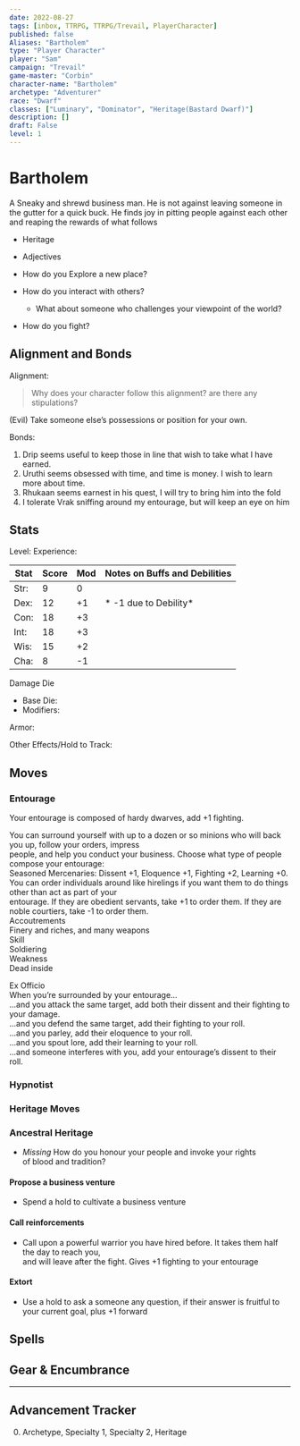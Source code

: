 ```yaml
---
date: 2022-08-27
tags: [inbox, TTRPG, TTRPG/Trevail, PlayerCharacter]
published: false
Aliases: "Bartholem"
type: "Player Character"
player: "Sam"
campaign: "Trevail"
game-master: "Corbin"
character-name: "Bartholem"
archetype: "Adventurer"
race: "Dwarf"
classes: ["Luminary", "Dominator", "Heritage(Bastard Dwarf)"]
description: []
draft: False
level: 1
---
```


# Bartholem


A Sneaky and shrewd business man. He is not against leaving someone in the gutter for a quick buck. He finds joy in  pitting people against each other and reaping the rewards of what follows

  - Heritage
  - Adjectives

- How do you Explore a new place?
- How do you interact with others?
  - What about someone who challenges your viewpoint of the world?
- How do you fight?

## Alignment and Bonds

Alignment: 
  > Why does your character follow this alignment? are there any stipulations?
  
 (Evil) Take someone else’s possessions or position for your own.

Bonds:

1. Drip seems useful to keep those in line that wish to take what I have earned. 
2. Uruthi seems obsessed with time, and time is money. I wish to learn more about time. 
3. Rhukaan seems earnest in his quest, I will try to bring him into the fold
4. I tolerate Vrak sniffing around my entourage, but will keep an eye on him


## Stats

Level:
Experience:

| Stat | Score | Mod | Notes on Buffs and Debilities                                      |
| ---- | ----- | --- | ------------------------------------------------------------------ |
| Str: | 9     | 0   |                                                                    |
| Dex: | 12    | +1  | * -1 due to Debility*|
| Con: | 18    | +3  |                                                                    |
| Int: | 18    | +3  |                                                                    |
| Wis: | 15    | +2  |                                                                    |
| Cha: | 8     | -1  |                                                                    |

Damage Die
- Base Die: 
- Modifiers:

Armor:

Other Effects/Hold to Track:

## Moves

### Entourage 

Your entourage is composed of hardy dwarves, add +1 fighting.

You can surround yourself with up to a dozen or so minions who will back you up, follow your orders, impress  
people, and help you conduct your business. Choose what type of people compose your entourage:  
Seasoned Mercenaries: Dissent +1, Eloquence +1, Fighting +2, Learning +0.  
You can order individuals around like hirelings if you want them to do things other than act as part of your  
entourage. If they are obedient servants, take +1 to order them. If they are noble courtiers, take -1 to order them.  
Accoutrements  
Finery and riches, and many weapons  
Skill  
Soldiering  
Weakness  
Dead inside


Ex Officio  
When you’re surrounded by your entourage...  
...and you attack the same target, add both their dissent and their fighting to your damage.  
...and you defend the same target, add their fighting to your roll.  
...and you parley, add their eloquence to your roll.  
...and you spout lore, add their learning to your roll.  
...and someone interferes with you, add your entourage’s dissent to their roll.

### Hypnotist


### Heritage Moves  
### Ancestral Heritage

- *Missing* How do you honour your people and invoke your rights  
of blood and tradition?

#### Propose a business venture

- Spend a hold to cultivate a business venture 

#### Call reinforcements 

- Call upon a powerful warrior you have hired before. It takes them half the day to reach you,  
and will leave after the fight. Gives +1 fighting to your entourage  

#### Extort

- Use a hold to ask a someone any question, if their answer is fruitful to your current goal, plus +1 forward

## Spells

## Gear & Encumbrance

---

## Advancement Tracker

0. Archetype, Specialty 1, Specialty 2, Heritage